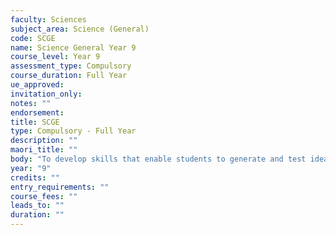 ```yaml
---
faculty: Sciences
subject_area: Science (General)
code: SCGE
name: Science General Year 9
course_level: Year 9
assessment_type: Compulsory
course_duration: Full Year
ue_approved: 
invitation_only: 
notes: ""
endorsement: 
title: SCGE
type: Compulsory - Full Year
description: ""
maori_title: ""
body: "To develop skills that enable students to generate and test ideas, observe, investigate and model in order to develop scientific knowledge, understanding and explaining skills."
year: "9"
credits: ""
entry_requirements: ""
course_fees: ""
leads_to: ""
duration: ""
---
```

